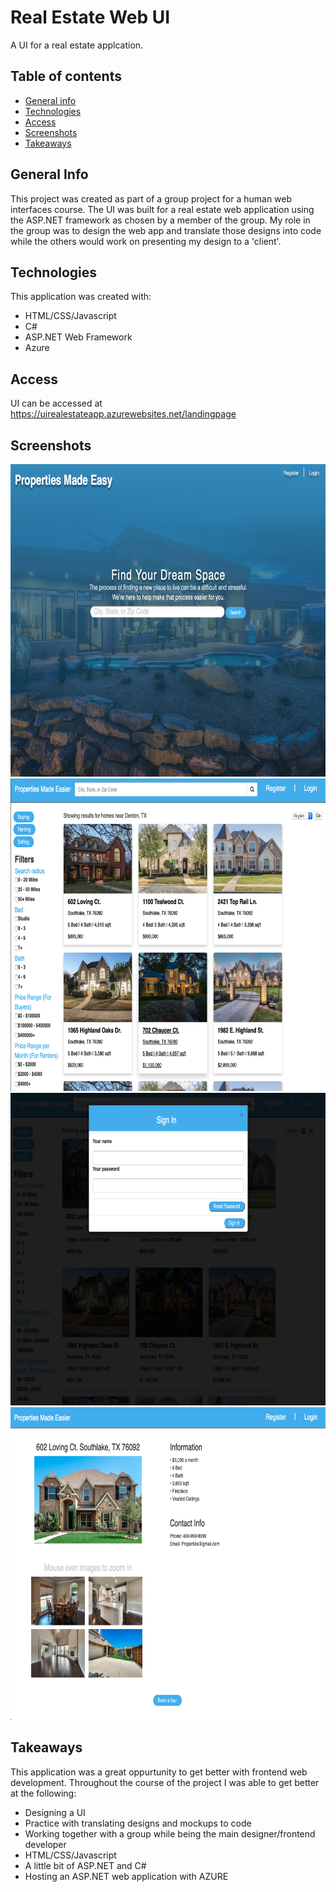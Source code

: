 # Real Estate Web UI
A UI for a real estate applcation. 
 
## Table of contents
* [General info](#general-info)
* [Technologies](#technologies)
* [Access](#access)
* [Screenshots](#screenshots)
* [Takeaways](#takeaways)
 
## General Info 
This project was created as part of a group project for a human web interfaces course. The UI was built for a real estate web application using the ASP.NET framework as chosen by a member of the group. My role in the group was to design the web app and translate those designs into code while the others would work on presenting my design to a 'client'. 

## Technologies 
This application was created with: 
* HTML/CSS/Javascript
* C#
* ASP.NET Web Framework 
* Azure

## Access 
UI can be accessed at https://uirealestateapp.azurewebsites.net/landingpage 

## Screenshots
<img src="./DemoImages/landing.png" width="700" height="500"> <img src="./DemoImages/search_results.png" width="700" height="500">
<img src="./DemoImages/login.png" width="700" height="500"> <img src="./DemoImages/details.png" width="700" height="500">

## Takeaways
This application was a great oppurtunity to get better with frontend web development. Throughout the course of the project I was able to get better at the following: 
* Designing a UI
* Practice with translating designs and mockups to code
* Working together with a group while being the main designer/frontend developer
* HTML/CSS/Javascript
* A little bit of ASP.NET and C#
* Hosting an ASP.NET web application with AZURE

